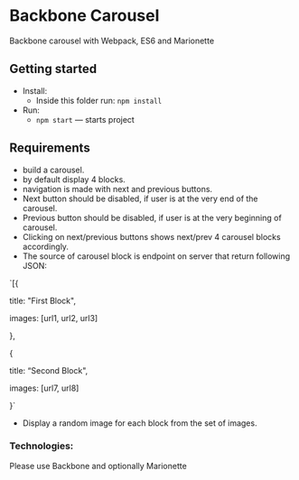 # Backbone Carousel

Backbone carousel with Webpack, ES6 and Marionette

## Getting started

* Install:
    * Inside this folder run: `npm install`
* Run:
    * `npm start` — starts project

## Requirements

* build a carousel.  
* by default display 4 blocks.  
* navigation is made with next and previous buttons.  
* Next button should be disabled, if user is at the very end of the carousel.  
* Previous button should be disabled, if user is at the very beginning of carousel.  
* Clicking on next/previous buttons shows next/prev 4 carousel blocks accordingly.  
* The source of carousel block is endpoint on server that return following JSON:

`[{

title: &quot;First Block&quot;,

images: [url1, url2, url3]

},

{

title: “Second Block&quot;,

images: [url7, url8]

}`

* Display a random image for each block from the set of images.  

### Technologies:

Please use Backbone and optionally Marionette
